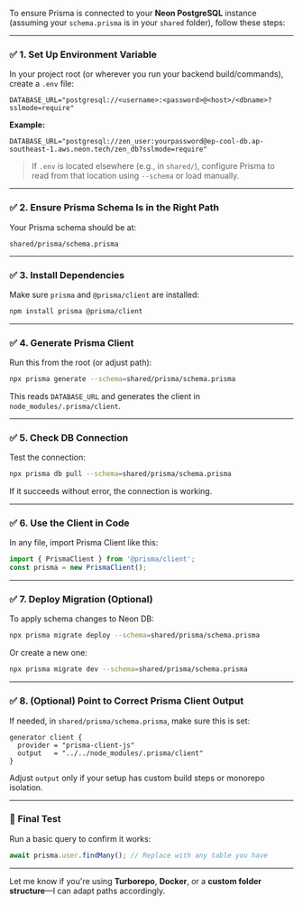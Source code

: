 To ensure Prisma is connected to your **Neon PostgreSQL** instance (assuming your `schema.prisma` is in your `shared` folder), follow these steps:

---

### ✅ 1. **Set Up Environment Variable**

In your project root (or wherever you run your backend build/commands), create a `.env` file:

```
DATABASE_URL="postgresql://<username>:<password>@<host>/<dbname>?sslmode=require"
```

**Example:**

```
DATABASE_URL="postgresql://zen_user:yourpassword@ep-cool-db.ap-southeast-1.aws.neon.tech/zen_db?sslmode=require"
```

> If `.env` is located elsewhere (e.g., in `shared/`), configure Prisma to read from that location using `--schema` or load manually.

---

### ✅ 2. **Ensure Prisma Schema Is in the Right Path**

Your Prisma schema should be at:

```
shared/prisma/schema.prisma
```

---

### ✅ 3. **Install Dependencies**

Make sure `prisma` and `@prisma/client` are installed:

```bash
npm install prisma @prisma/client
```

---

### ✅ 4. **Generate Prisma Client**

Run this from the root (or adjust path):

```bash
npx prisma generate --schema=shared/prisma/schema.prisma
```

This reads `DATABASE_URL` and generates the client in `node_modules/.prisma/client`.

---

### ✅ 5. **Check DB Connection**

Test the connection:

```bash
npx prisma db pull --schema=shared/prisma/schema.prisma
```

If it succeeds without error, the connection is working.

---

### ✅ 6. **Use the Client in Code**

In any file, import Prisma Client like this:

```ts
import { PrismaClient } from '@prisma/client';
const prisma = new PrismaClient();
```

---

### ✅ 7. **Deploy Migration (Optional)**

To apply schema changes to Neon DB:

```bash
npx prisma migrate deploy --schema=shared/prisma/schema.prisma
```

Or create a new one:

```bash
npx prisma migrate dev --schema=shared/prisma/schema.prisma
```

---

### ✅ 8. **(Optional) Point to Correct Prisma Client Output**

If needed, in `shared/prisma/schema.prisma`, make sure this is set:

```prisma
generator client {
  provider = "prisma-client-js"
  output   = "../../node_modules/.prisma/client"
}
```

Adjust `output` only if your setup has custom build steps or monorepo isolation.

---

### 🧪 Final Test

Run a basic query to confirm it works:

```ts
await prisma.user.findMany(); // Replace with any table you have
```

---

Let me know if you're using **Turborepo**, **Docker**, or a **custom folder structure**—I can adapt paths accordingly.

